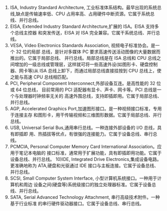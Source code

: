 1) ISA, Industry Standard Architecture, 工业标准体系结构。最早出现的系统总线,缺点是传输速率低、CPU 占用率高、占用硬件中断资源。它属于系统总线、并行总线。
2) EISA, Extended Industry Standard Architecture,扩展的 ISA。EISA 支持多个总线主控器
和突发传送，EISA 对 ISA 完全兼容。它属干系统总线、并行总线。
3) VESA, Video Electronics Standards Association, 视频电子标准协会。是一个 32 位的局部
总线，是针对多媒体 PC 要求高速传送活动图像的大量数据而推出的。它属于局部总线、 并行总线。局部总线是在 ISA 总线和 CPU 总线之间增加的一级总线或管理层，这样就可将一些高速外设(如图形卡、硬盘控制器、网卡等)从 ISA 总线上卸下，而通过局部总线直接挂按到 CPU 总线上，使之能与高速 CPU 总线相匹配。
4) PCI, Peripheral Component Interconnect,外部设备互连。是高性能的 32 位或 64 位总线，
目前常用的 PCI 适配器有显卡、声卡、网卡等。PCI 总线是一个与处理器时钟频率无关的
高速外围总线，支持即插即用。它属于局部总线、并行总线。
5) AGP, Accelerated Graphics Port,加速图形接口。是一种视频接口标准，专用于连接主存
和图形卡，用干传输视频和三维图形数据。它属于局部总线、并行总线。
6) USB, Universal Serial Bus,通用串行总线。一种连接外部设备的 I/O 总线，具有即插即
用、热插拔等优点，有很强的连接能力。它属于设备总线、串行总线。
7) PCMCIA, Personal Computer Memory Card International Association。应用于笔记本电脑的
接口标准，通常用于扩展功能，具有即插即用功能。它属于设备总线、并行总线。
10)IDE, Integrated Drive Electronics,集成设备电路。更准确地称为 ATA,硬盘和光驱通过
IDE 接口与主板连接。它属于设备总线、并行总线。
8) SCSI, Small Computer System Interface, 小型计算机系统接口。一种用于计算机和周边
设备之间(硬盘等)系统级接口的独立处理器标准。它属于设备总线、并行总线。
9) SATA, Serial Advanced Technology Attachment, 串行高级技术附件。一种基于行业标准
的串行硬件驱动器接口。它属于设备总线、串行总线。